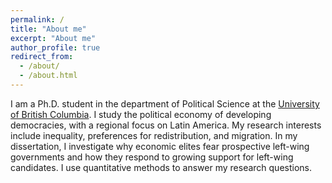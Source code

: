 ```yaml
---
permalink: /
title: "About me"
excerpt: "About me"
author_profile: true
redirect_from: 
  - /about/
  - /about.html
---
```


I am a Ph.D. student in the department of Political Science at the [University of British Columbia](https://politics.ubc.ca/graduate/). I study the political economy of developing democracies, with a regional focus on Latin America. My research interests include inequality, preferences for redistribution, and migration. In my dissertation, I investigate why economic elites fear prospective left-wing governments and how they respond to growing support for left-wing candidates. I use quantitative methods to answer my research questions.
